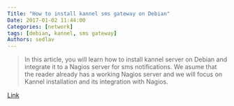 ```yaml
---
Title: "How to install kannel sms gateway on Debian"
Date: 2017-01-02 11:44:00
Categories: [network]
tags: [debian, kannel, sms gateway]
Authors: sedlav
---
```


> In this article, you will learn how to install kannel server on Debian and integrate it to a Nagios server for sms notifications. We asume that the reader already has a working Nagios server and we will focus on Kannel installation and its integration with Nagios.

[Link](https://linuxconfig.org/how-to-install-kannel-sms-gateway-on-debian-linux-for-nagios-sms-notifications)
